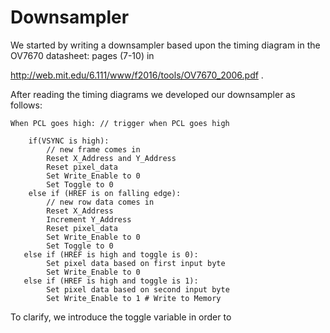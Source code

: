 # Downsampler

We started by writing a downsampler based upon the timing diagram in the OV7670 datasheet: pages (7-10) in 

http://web.mit.edu/6.111/www/f2016/tools/OV7670_2006.pdf .

After reading the timing diagrams we developed our downsampler as follows:

```
When PCL goes high: // trigger when PCL goes high

    if(VSYNC is high):
        // new frame comes in
        Reset X_Address and Y_Address
        Reset pixel_data
        Set Write_Enable to 0
        Set Toggle to 0
    else if (HREF is on falling edge):
        // new row data comes in
        Reset X_Address
        Increment Y_Address
        Reset pixel_data
        Set Write_Enable to 0
        Set Toggle to 0
   else if (HREF is high and toggle is 0):
        Set pixel data based on first input byte
        Set Write_Enable to 0
   else if (HREF is high and toggle is 1):
        Set pixel data based on second input byte
        Set Write_Enable to 1 # Write to Memory
 ```
 
 To clarify, we introduce the toggle variable in order to 
   
    

    
